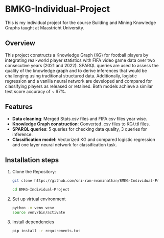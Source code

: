 # BMKG-Individual-Project
This is my individual project for the course Building and Mining Knowledge Graphs taught at Maastricht University. 

## Overview

This project constructs a Knowledge Graph (KG) for football players by integrating real-world player statistics with FIFA video
game data over two consecutive years (2021 and 2022). SPARQL queries are used to assess the quality of the knowledge
graph and to derive inferences that would be challenging using traditional structured data. Additionally, logistic regression
and a vanilla neural network are developed and compared for classifying players as released or retained. Both models
achieve a similar test score accuracy of ~ 67%. 

## Features

- **Data cleaning**: Merged Stats.csv files and FIFA.csv files year wise. 
- **Knowledge Graph construction**: Converted .csv files to KG/.ttl files.
- **SPARQL queries**: 5 queries for checking data quality, 3 queries for inference.
- **Classification model**: Vectorized KG and compared logistic regression and one layer neural network for classification task. 

## Installation steps

1. Clone the Repository:
   ```bash
   git clone https://github.com/sri-ram-swaminathan/BMKG-Individual-Project.git

   cd BMKG-Individual-Project
   ```
2. Set up virtual environment 

    ```bash
    python -m venv venv
    source venv/bin/activate 
    ```
3. Install dependencies 

    ```bash
    pip install -r requirements.txt
    ```

